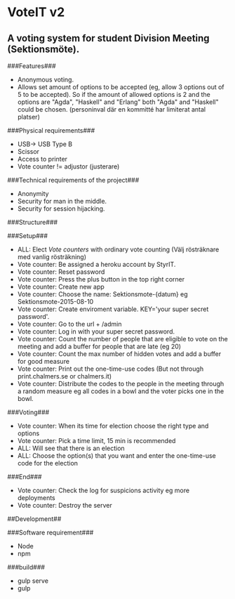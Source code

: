 # VoteIT v2
A voting system for student Division Meeting (Sektionsmöte).
-----------------------------

###Features###
* Anonymous voting.
* Allows set amount of options to be accepted (eg, allow 3 options out of 5 to be accepted). So if the amount of allowed options is 2 and the options are "Agda", "Haskell" and "Erlang" both "Agda" and "Haskell" could be chosen. (personinval där en kommitté har limiterat antal platser)

###Physical requirements###
* USB-> USB Type B
* Scissor
* Access to printer
* Vote counter != adjustor (justerare)

###Technical requirements of the project###
* Anonymity
* Security for man in the middle.
* Security for session hijacking.

###Structure###

###Setup###
* ALL: Elect _Vote counters_ with ordinary vote counting (Välj rösträknare med vanlig rösträkning)
* Vote counter: Be assigned a heroku account by StyrIT.
* Vote counter: Reset password
* Vote counter: Press the plus button in the top right corner
* Vote counter: Create new app
* Vote counter: Choose the name: Sektionsmote-{datum} eg Sektionsmote-2015-08-10
* Vote counter: Create enviroment variable. KEY='your super secret password'.
* Vote counter: Go to the url + /admin
* Vote counter: Log in with your super secret password.
* Vote counter: Count the number of people that are eligible to vote on the meeting and add a buffer for people that are late (eg 20)
* Vote counter: Count the max number of hidden votes and add a buffer for good measure
* Vote counter: Print out the one-time-use codes (But not through print.chalmers.se or chalmers.it)
* Vote counter: Distribute the codes to the people in the meeting through a random measure eg all codes in a bowl and the voter picks one in the bowl.

###Voting###
* Vote counter: When its time for election choose the right type and options
* Vote counter: Pick a time limit, 15 min is recommended
* ALL: Will see that there is an election
* ALL: Choose the option(s) that you want and enter the one-time-use code for the election

###End###
* Vote counter: Check the log for suspicions activity eg more deployments
* Vote counter: Destroy the server

##Development##

###Software requirement###
* Node
* npm

###build###
* gulp serve
* gulp
